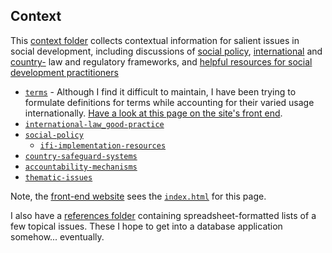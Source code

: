 ## Context

This [context folder](https://github.com/aaronkyle/social-development/tree/master/context) collects contextual information for salient issues in social development, including discussions of [social policy](./social-policy/), [international](./international-law_good-practice/) and [country-](./country-safeguard-systems) law and regulatory frameworks, and [helpful resources for social development practitioners](./implementation-resources/)

* [`terms`](https://github.com/aaronkyle/social-development/tree/master/context/terms) - Although I find it difficult to maintain, I have been trying to formulate definitions for terms while accounting for their varied usage internationally. [Have a look at this page on the site's front end](http://applied-anthro.com/category/terminology.html).
* [`international-law_good-practice`](https://github.com/aaronkyle/social-development/tree/master/context/international-law_good-practice)
* [`social-policy`](https://github.com/aaronkyle/social-development/tree/master/context/social-policy)
    - [`ifi-implementation-resources`](https://github.com/aaronkyle/social-development/tree/master/context/ifi-implementation-resources)
* [`country-safeguard-systems`]()
* [`accountability-mechanisms`](https://github.com/aaronkyle/social-development/tree/master/context/accountability-mechanisms)
* [`thematic-issues`](https://github.com/aaronkyle/social-development/tree/master/context/thematic-issues)


Note, the [front-end website](http://applied-anthro.com/context/) sees the [`index.html`](https://github.com/aaronkyle/social-development/blob/master/context/index.html) for this page.

I also have a [references folder](./ref/) containing spreadsheet-formatted lists of a few topical issues.  These I hope to get into a database application somehow... eventually.

